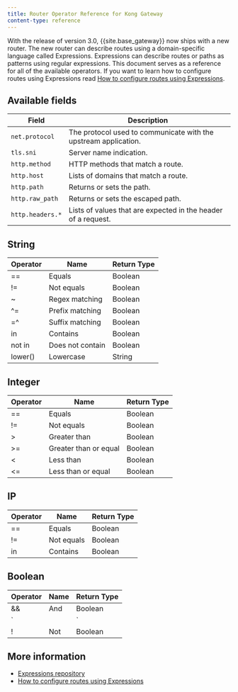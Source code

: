 ```yaml
---
title: Router Operator Reference for Kong Gateway
content-type: reference
---
```


With the release of version 3.0, {{site.base_gateway}} now ships with a new router. The new router can describe routes using a domain-specific language called Expressions. Expressions can describe routes or paths as patterns using regular expressions. This document serves as a reference for all of the available operators. If you want to learn how to configure routes using Expressions read [How to configure routes using Expressions](gateway/latest/understanding-kong/how-to/router-atc/).


## Available fields

| Field | Description |
| --- | ----------- | 
| `net.protocol` | The protocol used to communicate with the upstream application.  |
| `tls.sni`  | Server name indication. | 
| `http.method` | HTTP methods that match a route. |
| `http.host`  | Lists of domains that match a route. | 
| `http.path` | Returns or sets the path. | 
| `http.raw_path` | Returns or sets the escaped path. | 
| `http.headers.*` |  Lists of values that are expected in the header of a request. | 

## String

| Operator | Name | Return Type | 
| --- | ----------- | --- | 
| == | Equals | Boolean|
| != | Not equals | Boolean|
| ~ | Regex matching | Boolean|
| ^= | Prefix matching | Boolean|
| =^ | Suffix matching | Boolean|
| in | Contains | Boolean|
| not in | Does not contain | Boolean|
| lower() | Lowercase | String|

## Integer

| Operator | Name | Return Type | 
| --- | ----------- | --- | 
| == | Equals | Boolean|
| != | Not equals| Boolean|
| > | Greater than | Boolean|
| >= | Greater than or equal | Boolean|
| < | Less than | Boolean|
| <= | Less than or equal | Boolean|

## IP 

| Operator | Name | Return Type | 
| --- | ----------- | --- | 
| == | Equals | Boolean|
| != | Not equals | Boolean|
| in | Contains | Boolean|

## Boolean

| Operator | Name | Return Type | 
| --- | ----------- | --- | 
| && | And | Boolean|
| `||` | Or | Boolean|
| ! | Not | Boolean|



## More information

* [Expressions repository](https://github.com/Kong/atc-router#table-of-contents)
* [How to configure routes using Expressions](gateway/latest/understanding-kong/how-to/router-atc/)
